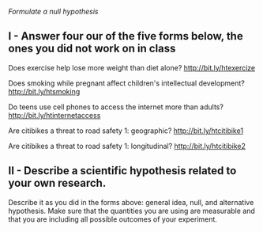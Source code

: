 _Formulate a null hypothesis_

## I - Answer four our of the five forms below, the ones you did not work on in class
Does exercise help lose more weight than diet alone? <a href="http://bit.ly/htexercize" target="_blank">http://bit.ly/htexercize</a></p>

Does smoking while pregnant affect children's intellectual development? <a href="http://bit.ly/htsmoking" target="_blank">http://bit.ly/htsmoking</a></p>


Do teens use cell phones to access the internet more than adults? <span> </span><a href="http://bit.ly/htinternetaccess" target="_blank">http://bit.ly/htinternetaccess</a></p>


Are citibikes a threat to road safety 1: geographic? <a href="http://bit.ly/htcitibike1" target="_blank">http://bit.ly/htcitibike1</a></p>


Are citibikes a threat to road safety 1: longitudinal? </span><a href="http://bit.ly/htcitibike2" target="_blank">http://bit.ly/htcitibike2</a></p>
</div></div>

## II - Describe a scientific hypothesis related to your own research. 
Describe it as you did in the forms above: general idea, null, and alternative hypothesis. Make sure that the quantities you are using are measurable and that you are including all possible outcomes of your experiment.
